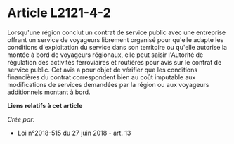 # Article L2121-4-2

Lorsqu'une région conclut un contrat de service public avec une entreprise offrant un service de voyageurs librement organisé
pour qu'elle adapte les conditions d'exploitation du service dans son territoire ou qu'elle autorise la montée à bord de
voyageurs régionaux, elle peut saisir l'Autorité de régulation des activités ferroviaires et routières pour avis sur le
contrat de service public. Cet avis a pour objet de vérifier que les conditions financières du contrat correspondent bien au
coût imputable aux modifications de services demandées par la région ou aux voyageurs additionnels montant à bord.

**Liens relatifs à cet article**

_Créé par_:

  - Loi n°2018-515 du 27 juin 2018 - art. 13
